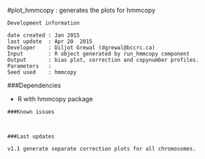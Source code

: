 #plot_hmmcopy : generates the plots for hmmcopy

```
Development information

date created : Jan 2015
last update  : Apr 20  2015
Developer    : Diljot Grewal (dgrewal@bccrc.ca)
Input        : R object generated by run_hmmcopy component
Output       : bias plot, correction and copynumber profiles.
Parameters   : 
Seed used    : hmmcopy

```

###Dependencies

- R with hmmcopy package

```
###Known issues



###Last updates

v1.1 generate separate correction plots for all chromosomes.
